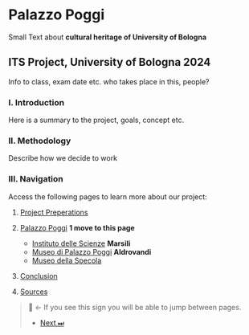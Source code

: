 # Palazzo Poggi

Small Text about **cultural heritage of University of Bologna**

## ITS Project, University of Bologna 2024
Info to class, exam date etc. who takes place in this, people?

### I. Introduction
Here is a summary to the project, goals, concept etc.

### II. Methodology
Describe how we decide to work

### III. Navigation
Access the following pages to learn more about our project:

1. [Project Preperations](Project-Prep.md)

2. [Palazzo Poggi](Poggi.md) **1 move to this page**
    -  [Instituto delle Scienze](Scienze.md) **Marsili**
    - [Museo di Palazzo Poggi](LINK) **Aldrovandi**
    - [Museo della Specola](Specola.md) 
  
4. [Conclusion](Conslusion.md)
5. [Sources](Sources.md)


> 🧭 ← If you see this sign you will be able to jump between pages.
>
> - [Next ⏭](Project-Prep.md) 

